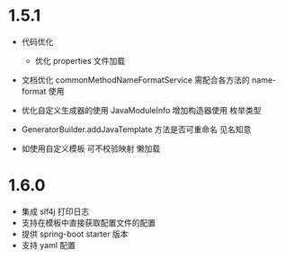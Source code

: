 
# 1.5.1
- 代码优化
    - 优化 properties 文件加载

- 文档优化
    commonMethodNameFormatService 需配合各方法的 name-format 使用
    
- 优化自定义生成器的使用 JavaModuleInfo 增加构造器使用 枚举类型
- GeneratorBuilder.addJavaTemplate 方法是否可重命名 见名知意
- 如使用自定义模板 可不校验映射 懒加载

# 1.6.0
- 集成 slf4j 打印日志
- 支持在模板中直接获取配置文件的配置
- 提供 spring-boot starter 版本
- 支持 yaml 配置